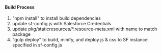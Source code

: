 #### Build Process
1. "npm install" to install build dependencies
2. update sf-config.js with Salesforce Credentials
3. update pkg/staticresources/*.resource-meta.xml with name to match package
4. "gulp deploy" to build, minify, and deploy js & css to SF instance specified in sf-config.js
